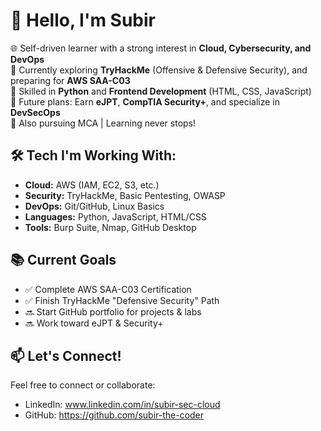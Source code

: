 # 👋 Hello, I'm Subir

🌐 Self-driven learner with a strong interest in **Cloud, Cybersecurity, and DevOps**  
🔐 Currently exploring **TryHackMe** (Offensive & Defensive Security), and preparing for **AWS SAA-C03**  
🐍 Skilled in **Python** and **Frontend Development** (HTML, CSS, JavaScript)  
🚀 Future plans: Earn **eJPT**, **CompTIA Security+**, and specialize in **DevSecOps**  
📘 Also pursuing MCA | Learning never stops!

## 🛠️ Tech I'm Working With:
- **Cloud:** AWS (IAM, EC2, S3, etc.)
- **Security:** TryHackMe, Basic Pentesting, OWASP
- **DevOps:** Git/GitHub, Linux Basics
- **Languages:** Python, JavaScript, HTML/CSS
- **Tools:** Burp Suite, Nmap, GitHub Desktop

## 📚 Current Goals
- ✅ Complete AWS SAA-C03 Certification
- ✅ Finish TryHackMe "Defensive Security" Path
- 🔜 Start GitHub portfolio for projects & labs
- 🔜 Work toward eJPT & Security+

## 📫 Let's Connect!
Feel free to connect or collaborate:
- LinkedIn: www.linkedin.com/in/subir-sec-cloud
- GitHub: https://github.com/subir-the-coder


<!---
subir-the-coder/subir-the-coder is a ✨ special ✨ repository because its `README.md` (this file) appears on your GitHub profile.
You can click the Preview link to take a look at your changes.
--->
